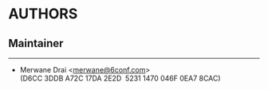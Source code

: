 # AUTHORS

## Maintainer
_____________
* Merwane Drai <[merwane@6conf.com](mailto:merwane@6conf.com)> (D6CC 3DDB A72C 17DA 2E2D  5231 1470 046F 0EA7 8CAC)